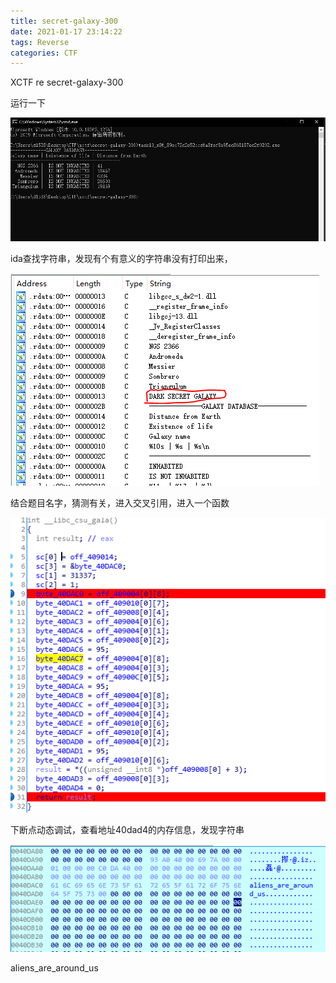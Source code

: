 ```yaml
---
title: secret-galaxy-300
date: 2021-01-17 23:14:22
tags: Reverse
categories: CTF
---
```


XCTF re secret-galaxy-300

运行一下

![](secret-galaxy-300/1%E6%8D%95%E8%8E%B7.PNG)

ida查找字符串，发现有个有意义的字符串没有打印出来，

![](secret-galaxy-300/2%E6%8D%95%E8%8E%B7.PNG)

结合题目名字，猜测有关，进入交叉引用，进入一个函数

![](secret-galaxy-300/3%E6%8D%95%E8%8E%B7.PNG)

下断点动态调试，查看地址40dad4的内存信息，发现字符串

![](secret-galaxy-300/4%E6%8D%95%E8%8E%B7.PNG)



aliens_are_around_us